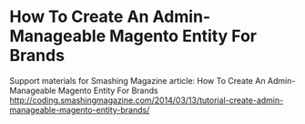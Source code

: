 How To Create An Admin-Manageable Magento Entity For Brands
===========================================================

Support materials for Smashing Magazine article: How To Create An Admin-Manageable Magento Entity For Brands
http://coding.smashingmagazine.com/2014/03/13/tutorial-create-admin-manageable-magento-entity-brands/
